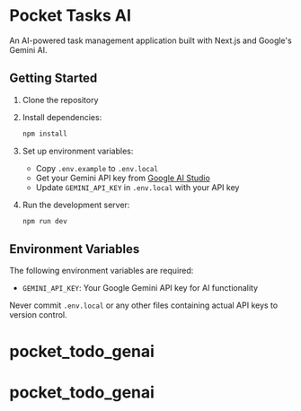 # Pocket Tasks AI

An AI-powered task management application built with Next.js and Google's Gemini AI.

## Getting Started

1. Clone the repository
2. Install dependencies:
   ```bash
   npm install
   ```
3. Set up environment variables:
   - Copy `.env.example` to `.env.local`
   - Get your Gemini API key from [Google AI Studio](https://makersuite.google.com/app/apikey)
   - Update `GEMINI_API_KEY` in `.env.local` with your API key

4. Run the development server:
   ```bash
   npm run dev
   ```

## Environment Variables

The following environment variables are required:

- `GEMINI_API_KEY`: Your Google Gemini API key for AI functionality

Never commit `.env.local` or any other files containing actual API keys to version control.
# pocket_todo_genai
# pocket_todo_genai
